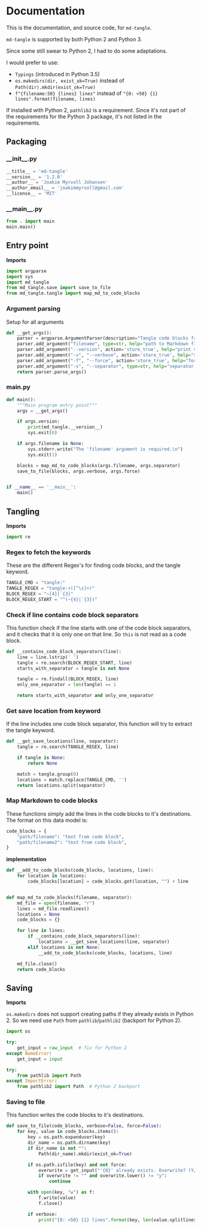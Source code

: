 # Documentation
This is the documentation, and source code, for `md-tangle`.

`md-tangle` is supported by both Python 2 and Python 3.
 
Since some still swear to Python 2, I had to do some adaptations. 

I would prefer to use:
* `Typings` (introduced in Python 3.5)
* `os.makedirs(dir, exist_ok=True)` instead of `Path(dir).mkdir(exist_ok=True)`
* `f"{filename:50} {lines} lines"` instead of `"{0: <50} {1} lines".format(filename, lines)`

If installed with Python 2, `pathlib2` is a requirement. Since it's not part of the
requirements for the Python 3 package, it's not listed in the requirements.

## Packaging

### \_\_init__.py
```python tangle:md_tangle/__init__.py
__title__ = 'md-tangle'
__version__ = '1.2.0'
__author__ = 'Joakim Myrvoll Johansen'
__author_email__ = 'joakimmyrvoll@gmail.com'
__license__ = 'MIT'
```

### \_\_main__.py
```python tangle:md_tangle/__main__.py
from . import main
main.main()
```

## Entry point

__Imports__
```python tangle:md_tangle/main.py
import argparse
import sys
import md_tangle
from md_tangle.save import save_to_file
from md_tangle.tangle import map_md_to_code_blocks
```

### Argument parsing
Setup for all arguments

```python tangle:md_tangle/main.py
def __get_args():
    parser = argparse.ArgumentParser(description="Tangle code blocks from Markdown file.")
    parser.add_argument("filename", type=str, help="path to Markdown file", nargs='?')
    parser.add_argument("--version", action='store_true', help="print version")
    parser.add_argument("-v", "--verbose", action='store_true', help="show output")
    parser.add_argument("-f", "--force", action='store_true', help="force overwrite of files")
    parser.add_argument("-s", "--separator", type=str, help="separator for tangle destinations (default=',')", default=",")
    return parser.parse_args()
```

### main.py
```python tangle:md_tangle/main.py
def main():
    """Main program entry point"""
    args = __get_args()

    if args.version:
        print(md_tangle.__version__)
        sys.exit(0)

    if args.filename is None:
        sys.stderr.write("The 'filename' argument is required.\n")
        sys.exit(1)

    blocks = map_md_to_code_blocks(args.filename, args.separator)
    save_to_file(blocks, args.verbose, args.force)


if __name__ == '__main__':
    main()
```

## Tangling

__Imports__
```python tangle:md_tangle/tangle.py
import re
```

### Regex to fetch the keywords
These are the different Regex's for finding code blocks, and the tangle keyword.

```python tangle:md_tangle/tangle.py
TANGLE_CMD = "tangle:"
TANGLE_REGEX = "tangle:+([^\s]+)"
BLOCK_REGEX = "~{4}|`{3}"
BLOCK_REGEX_START = "^(~{4}|`{3})"
```

### Check if line contains code block separators
This function check if the line starts with one of the code block separators, and
it checks that it is only one on that line. So ```this``` is not read as a code block.

```python tangle:md_tangle/tangle.py
def __contains_code_block_separators(line):
    line = line.lstrip(' ')
    tangle = re.search(BLOCK_REGEX_START, line)
    starts_with_separator = tangle is not None

    tangle = re.findall(BLOCK_REGEX, line)
    only_one_separator = len(tangle) == 1

    return starts_with_separator and only_one_separator
```

### Get save location from keyword
If the line includes one code block separator, this function will try to extract the tangle keyword.

```python tangle:md_tangle/tangle.py
def __get_save_locations(line, separator):
    tangle = re.search(TANGLE_REGEX, line)

    if tangle is None:
        return None

    match = tangle.group(0)
    locations = match.replace(TANGLE_CMD, '')
    return locations.split(separator)
```

### Map Markdown to code blocks
These functions simply add the lines in the code blocks to it's destinations. The format on this
data model is:
```python
code_blocks = {
    "path/filename": "text from code block",
    "path/filename2": "text from code block",
}
```

__implementation__
```python tangle:md_tangle/tangle.py
def __add_to_code_blocks(code_blocks, locations, line):
    for location in locations:
        code_blocks[location] = code_blocks.get(location, "") + line


def map_md_to_code_blocks(filename, separator):
    md_file = open(filename, "r")
    lines = md_file.readlines()
    locations = None
    code_blocks = {}

    for line in lines:
        if __contains_code_block_separators(line):
            locations = __get_save_locations(line, separator)
        elif locations is not None:
            __add_to_code_blocks(code_blocks, locations, line)

    md_file.close()
    return code_blocks
```

## Saving

__Imports__

`os.makedirs` does not support creating paths if they already exists in Python 2. So we need use `Path` from
`pathlib`/`pathlib2` (backport for Python 2).

```python tangle:md_tangle/save.py
import os

try:
    get_input = raw_input  # fix for Python 2
except NameError:
    get_input = input

try:
    from pathlib import Path
except ImportError:
    from pathlib2 import Path  # Python 2 backport
```

### Saving to file
This function writes the code blocks to it's destinations.

```python tangle:md_tangle/save.py
def save_to_file(code_blocks, verbose=False, force=False):
    for key, value in code_blocks.items():
        key = os.path.expanduser(key)
        dir_name = os.path.dirname(key)
        if dir_name is not "":
            Path(dir_name).mkdir(exist_ok=True)

        if os.path.isfile(key) and not force:
            overwrite = get_input("'{0}' already exists. Overwrite? (Y/n) ".format(key))
            if overwrite != "" and overwrite.lower() != "y":
                continue

        with open(key, "w") as f:
            f.write(value)
            f.close()

        if verbose:
            print("{0: <50} {1} lines".format(key, len(value.splitlines())))

```
